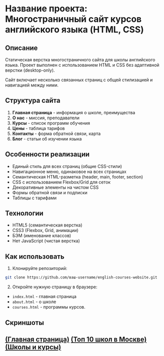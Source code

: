 # Название проекта: Многостраничный сайт курсов английского языка (HTML, CSS)

## Описание
Статическая верстка многостраничного сайта для школы английского языка. Проект выполнен с использованием HTML и CSS без адаптивной верстки (desktop-only). 

Сайт включает несколько связанных страниц с общей стилизацией и навигацией между ними.

## Структура сайта
1. **Главная страница** - информация о школе, преимущества
2. **О нас** - миссия, преподаватели
3. **Курсы** - список программ обучения
4. **Цены** - таблица тарифов
5. **Контакты** - форма обратной связи, карта
6. **Блог** - статьи об изучении языка

## Особенности реализации
- Единый стиль для всех страниц (общие CSS-стили)
- Навигационное меню, одинаковое на всех страницах
- Семантическая HTML-разметка (header, main, footer, section)
- CSS с использованием Flexbox/Grid для сеток
- Декоративные элементы на чистом CSS
- Формы обратной связи и подписки
- Таблицы с тарифами

## Технологии
- HTML5 (семантическая верстка)
- CSS3 (Flexbox, Grid, анимации)
- БЭМ (именование классов)
- Нет JavaScript (чистая верстка)

## Как использовать
1. Клонируйте репозиторий:
```bash
git clone https://github.com/ваш-username/english-courses-website.git
```
2. Откройте нужную страницу в браузере:
- `index.html` - главная страница
- `about.html` - о школе
- `courses.html` - программы курсов.

## Скриншоты
[(Главная страница)](https://i.postimg.cc/CMbTP18S/1.png)
[(Топ 10 школ в Москве)](https://i.postimg.cc/J4mw9L3J/2.png)
[(Школы и курсы)](https://i.postimg.cc/KvNXbHQW/3.png)
---
